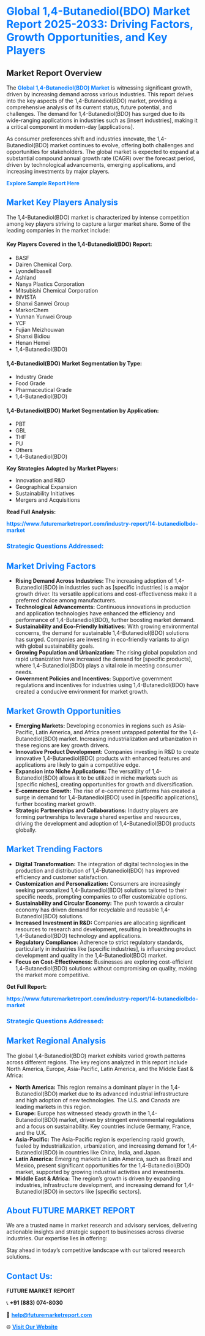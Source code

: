 <h1 style="color: #007BFF;">Global 1,4-Butanediol(BDO) Market Report 2025-2033: Driving Factors, Growth Opportunities, and Key Players</h1>

<section id="overview">
<h2>Market Report Overview</h2>
<p>The <a href="https://www.futuremarketreport.com/industry-report/14-butanediolbdo-market" style="color: #007BFF; text-decoration: none;"><strong>Global 1,4-Butanediol(BDO) Market</strong></a> is witnessing significant growth, driven by increasing demand across various industries. This report delves into the key aspects of the 1,4-Butanediol(BDO) market, providing a comprehensive analysis of its current status, future potential, and challenges. The demand for 1,4-Butanediol(BDO) has surged due to its wide-ranging applications in industries such as [insert industries], making it a critical component in modern-day [applications].</p>
<p>As consumer preferences shift and industries innovate, the 1,4-Butanediol(BDO) market continues to evolve, offering both challenges and opportunities for stakeholders. The global market is expected to expand at a substantial compound annual growth rate (CAGR) over the forecast period, driven by technological advancements, emerging applications, and increasing investments by major players.</p>
</section>

<section id="overview">
<p><a href="https://www.futuremarketreport.com/request-sample/reportId=107548" style="color: #007BFF; text-decoration: none;"><strong>Explore Sample Report Here</strong></a></p>
</section>

<section id="key-players">
<h2 style="color: #007BFF;">Market Key Players Analysis</h2>
<p>The 1,4-Butanediol(BDO) market is characterized by intense competition among key players striving to capture a larger market share. Some of the leading companies in the market include:</p>
<h4>Key Players Covered in the 1,4-Butanediol(BDO) Report:</h4>
<ul><li>BASF</li><li>Dairen Chemical Corp.</li><li>Lyondellbasell</li><li>Ashland</li><li>Nanya Plastics Corporation</li><li>Mitsubishi Chemical Corporation</li><li>INVISTA</li><li>Shanxi Sanwei Group</li><li>MarkorChem</li><li>Yunnan Yunwei Group</li><li>YCF</li><li>Fujian Meizhouwan</li><li>Shanxi Bidiou</li><li>Henan Hemei</li><li>1,4-Butanediol(BDO)</li></ul>
<h4>1,4-Butanediol(BDO) Market Segmentation by Type:</h4>
<ul><li>Industry Grade</li><li>Food Grade</li><li>Pharmaceutical Grade</li><li>1,4-Butanediol(BDO)</li></ul>

<h4>1,4-Butanediol(BDO) Market Segmentation by Application:</h4>
<ul><li>PBT</li><li>GBL</li><li>THF</li><li>PU</li><li>Others</li><li>1,4-Butanediol(BDO)</li></ul>
<p><strong>Key Strategies Adopted by Market Players:</strong></p>
<ul>
<li>Innovation and R&D</li>
<li>Geographical Expansion</li>
<li>Sustainability Initiatives</li>
<li>Mergers and Acquisitions</li>
</ul>
</section>

<section>
<p><strong>Read Full Analysis: </strong></p><a href="https://www.futuremarketreport.com/industry-report/14-butanediolbdo-market" style="color: #007BFF; text-decoration: none;"><strong>https://www.futuremarketreport.com/industry-report/14-butanediolbdo-market</strong></a>
<h3 style="color: #007BFF;">Strategic Questions Addressed:</h3>
</section>

<section id="driving-factors">
<h2 style="color: #007BFF;">Market Driving Factors</h2>
<ul>
<li><strong>Rising Demand Across Industries:</strong> The increasing adoption of 1,4-Butanediol(BDO) in industries such as [specific industries] is a major growth driver. Its versatile applications and cost-effectiveness make it a preferred choice among manufacturers.</li>
<li><strong>Technological Advancements:</strong> Continuous innovations in production and application technologies have enhanced the efficiency and performance of 1,4-Butanediol(BDO), further boosting market demand.</li>
<li><strong>Sustainability and Eco-Friendly Initiatives:</strong> With growing environmental concerns, the demand for sustainable 1,4-Butanediol(BDO) solutions has surged. Companies are investing in eco-friendly variants to align with global sustainability goals.</li>
<li><strong>Growing Population and Urbanization:</strong> The rising global population and rapid urbanization have increased the demand for [specific products], where 1,4-Butanediol(BDO) plays a vital role in meeting consumer needs.</li>
<li><strong>Government Policies and Incentives:</strong> Supportive government regulations and incentives for industries using 1,4-Butanediol(BDO) have created a conducive environment for market growth.</li>
</ul>
</section>

<section id="growth-opportunities">
<h2 style="color: #007BFF;">Market Growth Opportunities</h2>
<ul>
<li><strong>Emerging Markets:</strong> Developing economies in regions such as Asia-Pacific, Latin America, and Africa present untapped potential for the 1,4-Butanediol(BDO) market. Increasing industrialization and urbanization in these regions are key growth drivers.</li>
<li><strong>Innovative Product Development:</strong> Companies investing in R&D to create innovative 1,4-Butanediol(BDO) products with enhanced features and applications are likely to gain a competitive edge.</li>
<li><strong>Expansion into Niche Applications:</strong> The versatility of 1,4-Butanediol(BDO) allows it to be utilized in niche markets such as [specific niches], creating opportunities for growth and diversification.</li>
<li><strong>E-commerce Growth:</strong> The rise of e-commerce platforms has created a surge in demand for 1,4-Butanediol(BDO) used in [specific applications], further boosting market growth.</li>
<li><strong>Strategic Partnerships and Collaborations:</strong> Industry players are forming partnerships to leverage shared expertise and resources, driving the development and adoption of 1,4-Butanediol(BDO) products globally.</li>
</ul>
</section>

<section id="trending-factors">
<h2 style="color: #007BFF;">Market Trending Factors</h2>
<ul>
<li><strong>Digital Transformation:</strong> The integration of digital technologies in the production and distribution of 1,4-Butanediol(BDO) has improved efficiency and customer satisfaction.</li>
<li><strong>Customization and Personalization:</strong> Consumers are increasingly seeking personalized 1,4-Butanediol(BDO) solutions tailored to their specific needs, prompting companies to offer customizable options.</li>
<li><strong>Sustainability and Circular Economy:</strong> The push towards a circular economy has driven demand for recyclable and reusable 1,4-Butanediol(BDO) solutions.</li>
<li><strong>Increased Investment in R&D:</strong> Companies are allocating significant resources to research and development, resulting in breakthroughs in 1,4-Butanediol(BDO) technology and applications.</li>
<li><strong>Regulatory Compliance:</strong> Adherence to strict regulatory standards, particularly in industries like [specific industries], is influencing product development and quality in the 1,4-Butanediol(BDO) market.</li>
<li><strong>Focus on Cost-Effectiveness:</strong> Businesses are exploring cost-efficient 1,4-Butanediol(BDO) solutions without compromising on quality, making the market more competitive.</li>
</ul>
</section>

<section>
<p><strong>Get Full Report: </strong></p><a href="https://www.futuremarketreport.com/industry-report/14-butanediolbdo-market" style="color: #007BFF; text-decoration: none;"><strong>https://www.futuremarketreport.com/industry-report/14-butanediolbdo-market</strong></a>
<h3 style="color: #007BFF;">Strategic Questions Addressed:</h3>
</section>


<section id="regional-analysis">
<h2 style="color: #007BFF;">Market Regional Analysis</h2>
<p>The global 1,4-Butanediol(BDO) market exhibits varied growth patterns across different regions. The key regions analyzed in this report include North America, Europe, Asia-Pacific, Latin America, and the Middle East & Africa:</p>
<ul>
<li><strong>North America:</strong> This region remains a dominant player in the 1,4-Butanediol(BDO) market due to its advanced industrial infrastructure and high adoption of new technologies. The U.S. and Canada are leading markets in this region.</li>
<li><strong>Europe:</strong> Europe has witnessed steady growth in the 1,4-Butanediol(BDO) market, driven by stringent environmental regulations and a focus on sustainability. Key countries include Germany, France, and the U.K.</li>
<li><strong>Asia-Pacific:</strong> The Asia-Pacific region is experiencing rapid growth, fueled by industrialization, urbanization, and increasing demand for 1,4-Butanediol(BDO) in countries like China, India, and Japan.</li>
<li><strong>Latin America:</strong> Emerging markets in Latin America, such as Brazil and Mexico, present significant opportunities for the 1,4-Butanediol(BDO) market, supported by growing industrial activities and investments.</li>
<li><strong>Middle East & Africa:</strong> The region’s growth is driven by expanding industries, infrastructure development, and increasing demand for 1,4-Butanediol(BDO) in sectors like [specific sectors].</li>
</ul>
</section>

<footer>
<h2 style="color: #007BFF;">About FUTURE MARKET REPORT</h2>
<p>We are a trusted name in market research and advisory services, delivering actionable insights and strategic support to businesses across diverse industries. Our expertise lies in offering:</p>

<p>Stay ahead in today’s competitive landscape with our tailored research solutions.</p>

<h2 style="color: #007BFF;">Contact Us:</h2>
<p><strong>FUTURE MARKET REPORT</strong></p>
<p>📞 <strong>+91 (883) 074-8030</strong></p>
<p>📧 <strong><a href="mailto:help@futuremarketreport.com" style="color: #007BFF;">help@futuremarketreport.com</a></strong></p>
<p>🌐 <strong><a href="https://www.futuremarketreport.com/" style="color: #007BFF;">Visit Our Website</a></strong></p>
</footer>